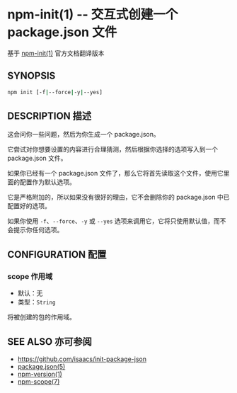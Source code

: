 npm-init(1) -- 交互式创建一个 package.json 文件
=======================================================
基于 [npm-init(1)](https://github.com/npm/npm/blob/latest/doc/cli/npm-init.md) 官方文档翻译版本

## SYNOPSIS
```bash
npm init [-f|--force|-y|--yes]
```

## DESCRIPTION 描述

这会问你一些问题，然后为你生成一个 package.json。

它尝试对你想要设置的内容进行合理猜测，然后根据你选择的选项写入到一个 package.json 文件。

如果你已经有一个 package.json 文件了，那么它将首先读取这个文件，使用它里面的配置作为默认选项。

它是严格附加的，所以如果没有很好的理由，它不会删除你的 package.json 中已配置好的选项。

如果你使用 `-f`、`--force`、`-y` 或 `--yes` 选项来调用它，它将只使用默认值，而不会提示你任何选项。

## CONFIGURATION 配置

### scope 作用域

* 默认：无
* 类型：`String`

将被创建的包的作用域。

## SEE ALSO 亦可参阅

* <https://github.com/isaacs/init-package-json>
* [package.json(5)](https://docs.npmjs.com/files/package.json)
* [npm-version(1)](https://docs.npmjs.com/cli/version)
* [npm-scope(7)](https://docs.npmjs.com/misc/scope)

